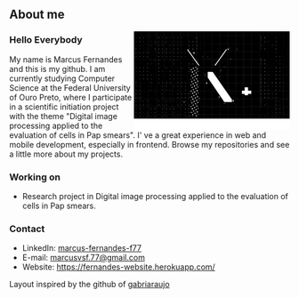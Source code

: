 ## About me

<img src="https://github.com/marcusv77/marcusv77/blob/main/giphy.gif" align="right" width="280">
<img src="https://github.com/marcusv77/marcusv77/blob/main/none.png" align="right" width="280" height="20">

### Hello Everybody
My name is Marcus Fernandes and this is my github. I am currently studying Computer Science at the Federal University of Ouro Preto, where I participate in a scientific initiation project with the theme "Digital image processing applied to the evaluation of cells in Pap smears".
I' ve a great experience in web and mobile development, especially in frontend.
Browse my repositories and see a little more about my projects.

### Working on
- Research project in Digital image processing applied to the evaluation of cells in Pap smears.

### Contact
- LinkedIn: <a href="https://www.linkedin.com/in/marcus-fernandes-f77/" target="_blank">marcus-fernandes-f77</a>
- E-mail: <a href="mailto:marcusvsf.77@gmail.com">marcusvsf.77@gmail.com</a>
- Website: <a href="https://fernandes-website.herokuapp.com/">https://fernandes-website.herokuapp.com/</a>

Layout inspired by the github of <a href="https://github.com/gabriaraujo/gabriaraujo">gabriaraujo</a>
